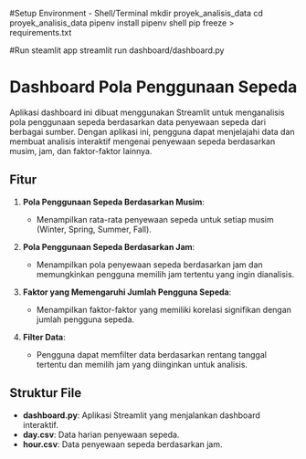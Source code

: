 #Setup Environment - Shell/Terminal
mkdir proyek_analisis_data
cd proyek_analisis_data
pipenv install
pipenv shell
pip freeze > requirements.txt

#Run steamlit app
streamlit run dashboard/dashboard.py

# Dashboard Pola Penggunaan Sepeda

Aplikasi dashboard ini dibuat menggunakan Streamlit untuk menganalisis pola penggunaan sepeda berdasarkan data penyewaan sepeda dari berbagai sumber. Dengan aplikasi ini, pengguna dapat menjelajahi data dan membuat analisis interaktif mengenai penyewaan sepeda berdasarkan musim, jam, dan faktor-faktor lainnya.

## Fitur

1. **Pola Penggunaan Sepeda Berdasarkan Musim**:
   - Menampilkan rata-rata penyewaan sepeda untuk setiap musim (Winter, Spring, Summer, Fall).
2. **Pola Penggunaan Sepeda Berdasarkan Jam**:

   - Menampilkan pola penyewaan sepeda berdasarkan jam dan memungkinkan pengguna memilih jam tertentu yang ingin dianalisis.

3. **Faktor yang Memengaruhi Jumlah Pengguna Sepeda**:

   - Menampilkan faktor-faktor yang memiliki korelasi signifikan dengan jumlah pengguna sepeda.

4. **Filter Data**:
   - Pengguna dapat memfilter data berdasarkan rentang tanggal tertentu dan memilih jam yang diinginkan untuk analisis.

## Struktur File

- **dashboard.py**: Aplikasi Streamlit yang menjalankan dashboard interaktif.
- **day.csv**: Data harian penyewaan sepeda.
- **hour.csv**: Data penyewaan sepeda berdasarkan jam.
